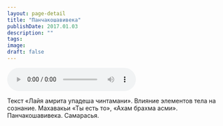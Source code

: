 ```yaml
---
layout: page-detail
title: "Панчакошавивека"
publishDate: 2017.01.03
description: ""
tags:
image:
draft: false
---
```


<audio title="2017.01.03 - Панчакошавивека.mp3" src="https://filer-api.advayta.org/v1.0/public/files/74092" controls=""></audio>

 Текст «Лайя амрита упадеша чинтамани». Влияние элементов тела на сознание. Махавакьи «Ты есть то», «Ахам брахма асми». Панчакошавивека. Самарасья. 

  

